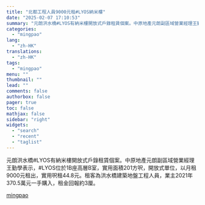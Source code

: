 ```yaml
---
title: "北都工程人員9000元租#LYOS納米樓"
date: "2025-02-07 17:10:53"
summary: "元朗洪水橋#LYOS有納米樓開放式戶錄租賃個案。中原地產元朗副區域營業經理王勤學表示，#LYOS位..."
categories:
  - "mingpao"
lang:
  - "zh-HK"
translations:
  - "zh-HK"
tags:
  - "mingpao"
menu: ""
thumbnail: ""
lead: ""
comments: false
authorbox: false
pager: true
toc: false
mathjax: false
sidebar: "right"
widgets:
  - "search"
  - "recent"
  - "taglist"
---
```


元朗洪水橋#LYOS有納米樓開放式戶錄租賃個案。中原地產元朗副區域營業經理王勤學表示，#LYOS位於1B座高層B室，實用面積201方呎，開放式單位，以月租9000元租出，實用呎租44.8元。租客為洪水橋建築地盤工程人員，業主2021年370.5萬元一手購入，租金回報約3厘。

[mingpao](https://finance.mingpao.com/fin/instantp/20250207/1738919285047/%e5%8c%97%e9%83%bd%e5%b7%a5%e7%a8%8b%e4%ba%ba%e5%93%a19000%e5%85%83%e7%a7%9f-lyos%e7%b4%8d%e7%b1%b3%e6%a8%93)
